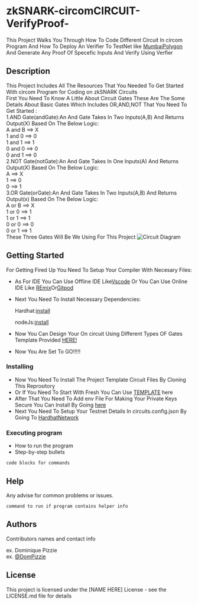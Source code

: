 # zkSNARK-circomCIRCUIT-VerifyProof-
This Project Walks You Through How To Code Different Circuit In circom Program And How To Deploy An Verifier To TestNet like [MumbaiPolygon](https://mumbai.polygonscan.com/) And Generate Any Proof Of Specefic Inputs And Verify Using Verfier                                                                       

## Description
This Project Includes All The Resources That You Needed To Get Started With circom Program for Coding on zkSNARK Circuits                                                 
First You Need To Know A Little About Circuit Gates These Are The Some Details About Basic Gates Which Includes OR,AND,NOT That You Need To Get Started :                
 1.AND Gate(andGate):An And Gate Takes In Two Inputs(A,B) And Returns Output(X) Based On The Below Logic:                                                                
   A and  B ==> X                                                                                                                                                        
   1 and  0 ==> 0                                                                                                                                                        
   1 and  1 ==> 1                                                                                                                                                        
   0 and  0 ==> 0                                                                                                                                                        
   0 and  1 ==> 0                                                                                                                                                        
2.NOT Gate(notGate):An And Gate Takes In One Inputs(A) And Returns Output(X) Based On The Below Logic:                                                                    
   A ==> X                                                                                                                                                                
   1 ==> 0                                                                                                                                                                
   0 ==> 1                                                                                                                                                                
3.OR Gate(orGate):An And Gate Takes In Two Inputs(A,B) And Returns Output(x) Based On The Below Logic:                                                                    
   A  or  B ==> X                                                                                                                                                         
   1  or  0 ==> 1                                                                                                                                                         
   1  or  1 ==> 1                                                                                                                                                         
   0  or  0 ==> 0                                                                                                                                                         
   0  or  1 ==> 1                                                                                                                                                                          
These Three Gates Will Be We Using For This Project                                                                                                                        ![Circuit Diagram](https://authoring.metacrafters.io/assets/cms/Assessment_b05f6ed658.png?updated_at=2023-02-24T00:00:37.278Z)

## Getting Started
For Getting Fired Up You Need To Setup Your Compiler With Necesary Files:                                                                                                 


* As For IDE You Can Use Offline IDE Like[Vscode](https://code.visualstudio.com/download) Or You Can Use Online IDE Like [REmix](https://remix.ethereum.org/)Or[Gitpod](https://gitpod.io/)

            
* Next You Need To Install Necessary Dependencies:

        
   Hardhat:[install](https://hardhat.org/)
 
   nodeJs:[install](https://nodejs.org/en/download/current)                                                                                                                 

 
* Now You Can Design Your On circuit Using Different Types OF Gates Template Provided [HERE!](https://github.com/iden3/circomlib)

         
* Now You Are Set To GO!!!!!                                                                                                                                                  
### Installing

* Now You Need To Install The Project Template Circuit Files By Cloning This Reprository
* Or If You Need To Start With Fresh You Can Use [TEMPLATE](https://github.com/gmchad/zardkat) here
* After That You Need To Add env File For Making Your Private Keys Secure You Can Install By Going  [here](https://www.npmjs.com/package/dotenv)
* Next You Need To Setup Your Testnet Details In circuits.config.json By Going To [HardhatNetwork](https://hardhat.org/tutorial/deploying-to-a-live-network)
### Executing program

* How to run the program
* Step-by-step bullets
```
code blocks for commands
```

## Help

Any advise for common problems or issues.
```
command to run if program contains helper info
```

## Authors

Contributors names and contact info

ex. Dominique Pizzie  
ex. [@DomPizzie](https://twitter.com/dompizzie)


## License

This project is licensed under the [NAME HERE] License - see the LICENSE.md file for details

